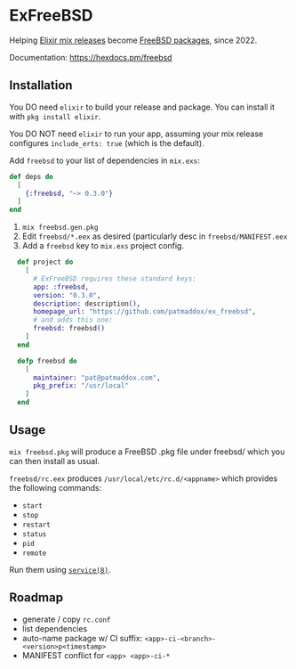 # ExFreeBSD

Helping [Elixir mix releases](https://hexdocs.pm/mix/Mix.Tasks.Release.html) become [FreeBSD packages](https://docs.freebsd.org/en/books/handbook/ports/), since 2022.

Documentation: <https://hexdocs.pm/freebsd>

## Installation

You DO need `elixir` to build your release and package. You can install it with `pkg install elixir`.

You DO NOT need `elixir` to run your app, assuming your mix release configures `include_erts: true` (which is the default).

Add `freebsd` to your list of dependencies in `mix.exs`:

```elixir
def deps do
  [
    {:freebsd, "~> 0.3.0"}
  ]
end
```

1. `mix freebsd.gen.pkg`
2. Edit `freebsd/*.eex` as desired (particularly desc in `freebsd/MANIFEST.eex`
3. Add a `freebsd` key to `mix.exs` project config.

```elixir
  def project do
    [
      # ExFreeBSD requires these standard keys:
      app: :freebsd,
      version: "0.3.0",
      description: description(),
      homepage_url: "https://github.com/patmaddox/ex_freebsd",
      # and adds this one:
      freebsd: freebsd()
    ]
  end

  defp freebsd do
    [
      maintainer: "pat@patmaddox.com",
      pkg_prefix: "/usr/local"
    ]
  end
```

## Usage

`mix freebsd.pkg` will produce a FreeBSD .pkg file under freebsd/ which you can then install as usual.

`freebsd/rc.eex` produces `/usr/local/etc/rc.d/<appname>` which provides the following commands:

- `start`
- `stop`
- `restart`
- `status`
- `pid`
- `remote`

Run them using [`service(8)`](https://www.freebsd.org/cgi/man.cgi?service(8)).

## Roadmap

- generate / copy `rc.conf`
- list dependencies
- auto-name package w/ CI suffix: `<app>-ci-<branch>-<version>p<timestamp>`
- MANIFEST conflict for `<app> <app>-ci-*`
